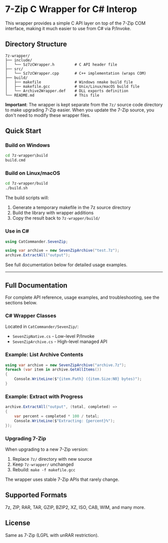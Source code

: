 # 7-Zip C Wrapper for C# Interop

This wrapper provides a simple C API layer on top of the 7-Zip COM interface, making it much easier to use from C# via P/Invoke.

## Directory Structure

```
7z-wrapper/
├── include/
│   └── Sz7zCWrapper.h         # C API header file
├── src/
│   └── Sz7zCWrapper.cpp       # C++ implementation (wraps COM)
├── build/
│   ├── makefile               # Windows nmake build file
│   ├── makefile.gcc           # Unix/Linux/macOS build file
│   └── Archive2Wrapper.def    # DLL exports definition
└── README.md                  # This file
```

**Important**: The wrapper is kept separate from the `7z/` source code directory to make upgrading 7-Zip easier. When you update the 7-Zip source, you don't need to modify these wrapper files.

## Quick Start

### Build on Windows

```cmd
cd 7z-wrapper\build
build.cmd
```

### Build on Linux/macOS

```bash
cd 7z-wrapper/build
./build.sh
```

The build scripts will:
1. Generate a temporary makefile in the 7z source directory
2. Build the library with wrapper additions
3. Copy the result back to `7z-wrapper/build/`

### Use in C#

```csharp
using CatCommander.SevenZip;

using var archive = new SevenZipArchive("test.7z");
archive.ExtractAll("output");
```

See full documentation below for detailed usage examples.

---

## Full Documentation

For complete API reference, usage examples, and troubleshooting, see the sections below.

### C# Wrapper Classes

Located in `CatCommander/SevenZip/`:
- `SevenZipNative.cs` - Low-level P/Invoke
- `SevenZipArchive.cs` - High-level managed API

### Example: List Archive Contents

```csharp
using var archive = new SevenZipArchive("archive.7z");
foreach (var item in archive.GetAllItems())
{
    Console.WriteLine($"{item.Path} ({item.Size:N0} bytes)");
}
```

### Example: Extract with Progress

```csharp
archive.ExtractAll("output", (total, completed) =>
{
    var percent = completed * 100 / total;
    Console.WriteLine($"Extracting: {percent}%");
});
```

### Upgrading 7-Zip

When upgrading to a new 7-Zip version:

1. Replace `7z/` directory with new source
2. Keep `7z-wrapper/` unchanged
3. Rebuild: `make -f makefile.gcc`

The wrapper uses stable 7-Zip APIs that rarely change.

## Supported Formats

7z, ZIP, RAR, TAR, GZIP, BZIP2, XZ, ISO, CAB, WIM, and many more.

## License

Same as 7-Zip (LGPL with unRAR restriction).
